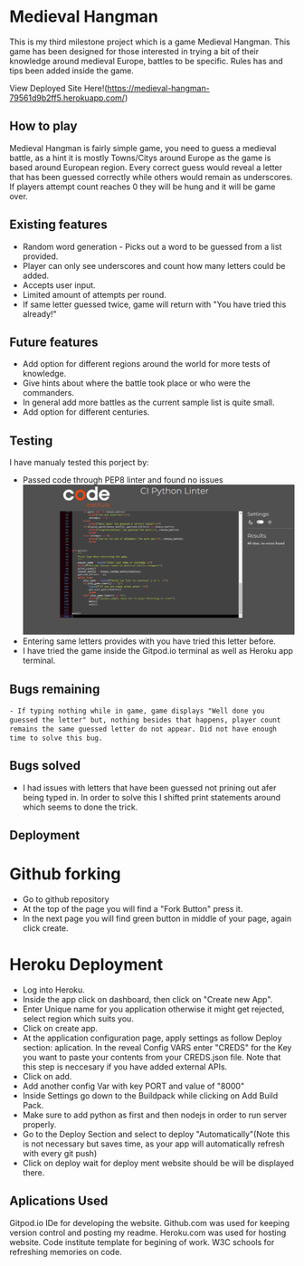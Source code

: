 # Medieval Hangman

This is my third milestone project which is a game Medieval Hangman. This game has been designed for those interested in trying a bit of their knowledge around medieval Europe, battles to be specific.
Rules has and tips been added inside the game. 

View Deployed Site Here!(https://medieval-hangman-79561d9b2ff5.herokuapp.com/)

## How to play

Medieval Hangman is fairly simple game, you need to guess a medieval battle, as a hint it is mostly Towns/Citys around Europe as the game is based around European region.
Every correct guess would reveal a letter that has been guessed correctly while others would remain as underscores.
If players attempt count reaches 0 they will be hung and it will be game over.

## Existing features

- Random word generation - Picks out a word to be guessed from a list provided.
- Player can only see underscores and count how many letters could be added.
- Accepts user input.
- Limited amount of attempts per round.
- If same letter guessed twice, game will return with "You have tried this already!"

## Future features

- Add option for different regions around the world for more tests of knowledge.
- Give hints about where the battle took place or who were the commanders.
- In general add more battles as the current sample list is quite small.
- Add option for different centuries.

## Testing

I have manualy tested this porject by:
- Passed code through PEP8 linter and found no issues
![Linter Results](documentation/validator.png)
- Entering same letters provides with you have tried this letter before.
- I have tried the game inside the Gitpod.io terminal as well as Heroku app terminal.

## Bugs remaining

    - If typing nothing while in game, game displays "Well done you guessed the letter" but, nothing besides that happens, player count remains the same guessed letter do not appear. Did not have enough time to solve this bug.

## Bugs solved

- I had issues with letters that have been guessed not prining out afer being typed in. In order to solve this I shifted print statements around which seems to done the trick.

## Deployment

# Github forking

- Go to github repository
- At the top of the page you will find  a "Fork Button" press it.
- In the next page you will find green button in middle of your page, again click create.

# Heroku Deployment

- Log into Heroku.
- Inside the app click on dashboard, then click on "Create new App".
- Enter Unique name for you application otherwise it might get rejected, select region which suits you.
- Click on create app.
- At the application configuration page, apply settings as follow Deploy section: aplication. In the reveal Config VARS enter "CREDS" for the Key you want to paste your contents from your CREDS.json file. Note that this step is neccesary if you have added external APIs.
- Click on add.
- Add another config Var  with key PORT and value of "8000"
- Inside  Settings go down to the Buildpack  while clicking on Add Build Pack.
- Make sure to add python as first and then nodejs in order to run server properly.
- Go to the Deploy Section and select  to deploy "Automatically"(Note this is not necessary but saves time, as your app will automatically refresh with every git push)
- Click on deploy wait for deploy ment website should be will be displayed there.

## Aplications Used

Gitpod.io IDe for developing the website.
Github.com was used for keeping version control and posting my readme.
Heroku.com was used  for hosting website.
Code institute template for begining of work.
W3C schools for refreshing memories on code.
